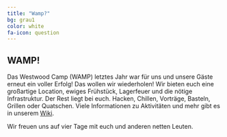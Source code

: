 ```yaml
---
title: "Wamp?"
bg: grau1
color: white
fa-icon: question
---
```


## WAMP!
Das Westwood Camp (WAMP) letztes Jahr war für uns und unsere Gäste erneut ein voller Erfolg! Das wollen wir wiederholen! Wir bieten euch eine großartige Location, ewiges Frühstück, Lagerfeuer und die nötige Infrastruktur. Der Rest liegt bei euch. Hacken, Chillen, Vorträge, Basteln, Grillen oder Quatschen. Viele Informationen zu Aktivitäten und mehr gibt es in unserem [Wiki](https://wiki.westwood.camp).

Wir freuen uns auf vier Tage mit euch und anderen netten Leuten.

